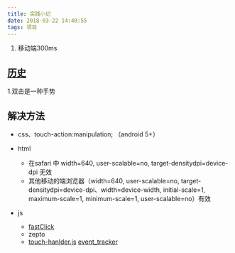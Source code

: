 ```yaml
---
title: 实践小记
date: 2018-03-22 14:40:55
tags: 项目
---
```



1. 移动端300ms


<!-- more -->

## [历史](https://developers.google.com/web/updates/2013/12/300ms-tap-delay-gone-away)

1.双击是一种手势

## 解决方法

* css、touch-action:manipulation; （android 5+）

* html <meta name="viewport" content="">
	- 在safari 中 width=640, user-scalable=no, target-densitydpi=device-dpi 无效
	- 其他移动的端浏览器（width=640, user-scalable=no, target-densitydpi=device-dpi、width=device-width, initial-scale=1, maximum-scale=1, minimum-scale=1, user-scalable=no）有效

* js 
	- [fastClick](https://github.com/ftlabs/fastclick/issues)
	- zepto 
	- [touch-hanlder.js](https://cs.chromium.org/chromium/src/ui/webui/resources/js/cr/ui/touch_handler.js)
		[event_tracker](https://cs.chromium.org/chromium/src/ui/webui/resources/js/event_tracker.js)



